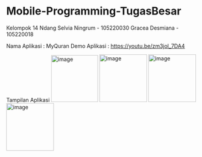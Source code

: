 # Mobile-Programming-TugasBesar

Kelompok 14
Ndang Selvia Ningrum - 105220030
Gracea Desmiana - 105220018

Nama Aplikasi : MyQuran
Demo Aplikasi : https://youtu.be/zm3jol_7DA4 

Tampilan Aplikasi 
<img width="124" alt="image" src="https://github.com/nslv8/Mobile-Programming-TugasBesar/assets/101075703/cd9c6882-512d-48ad-b42b-4e918c9afad3">
<img width="126" alt="image" src="https://github.com/nslv8/Mobile-Programming-TugasBesar/assets/101075703/1b6f01fb-7a5e-42b8-816b-62d0ccf8869d">
<img width="126" alt="image" src="https://github.com/nslv8/Mobile-Programming-TugasBesar/assets/101075703/5688679b-c39c-4346-9b3c-04559d8c4522">
<img width="126" alt="image" src="https://github.com/nslv8/Mobile-Programming-TugasBesar/assets/101075703/adadf476-7dff-469b-bbd2-86c0ed5a1430">

